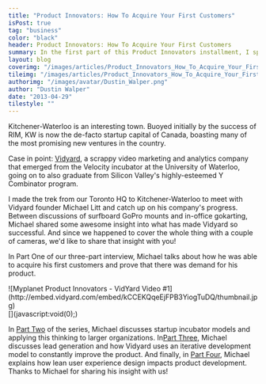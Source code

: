 ```yaml
---
title: "Product Innovators: How To Acquire Your First Customers"
isPost: true
tag: "business"
color: "black"
header: Product Innovators: How To Acquire Your First Customers
summary: In the first part of this Product Innovators installment, I spoke to Vidyard's Michael Litt about getting his video analytics company off the ground.
layout: blog
coverimg: "/images/articles/Product_Innovators_How_To_Acquire_Your_First_Customers/cover.jpg"
tileimg: "/images/articles/Product_Innovators_How_To_Acquire_Your_First_Customers/tile.jpg"
authorimg: "/images/avatar/Dustin_Walper.png"
author: "Dustin Walper"
date: "2013-04-29"
tilestyle: ""
---
```


Kitchener-Waterloo is an interesting town. Buoyed initially by the success of RIM, KW is now the de-facto startup capital of Canada, boasting many of the most promising new ventures in the country.

Case in point: [Vidyard](http://vidyard.com/), a scrappy video marketing and analytics company that emerged from the Velocity incubator at the University of Waterloo, going on to also graduate from Silicon Valley's highly-esteemed Y Combinator program.

I made the trek from our Toronto HQ to Kitchener-Waterloo to meet with Vidyard founder Michael Litt and catch up on his company's progress. Between discussions of surfboard GoPro mounts and in-office gokarting, Michael shared some awesome insight into what has made Vidyard so successful. And since we happened to cover the whole thing with a couple of cameras, we'd like to share that insight with you!

In Part One of our three-part interview, Michael talks about how he was able to acquire his first customers and prove that there was demand for his product.

<script type="text/javascript" id="vidyard_embed_code_kCCEKQqeEjFPB3YiogTuDQ" src="//embed.vidyard.com/embed/kCCEKQqeEjFPB3YiogTuDQ/lightbox?v=2.2"></script>
<div><div class="vidyard_wrapper" onclick="fn_vidyard_kCCEKQqeEjFPB3YiogTuDQ();">![Myplanet Product Innovators - VidYard Video #1](http://embed.vidyard.com/embed/kCCEKQqeEjFPB3YiogTuDQ/thumbnail.jpg)<div class="vidyard_play_button">[](javascript:void(0);)</div></div></div>

In [Part Two](http://www.youtube.com/watch?v=UF_A9sHKG6M) of the series, Michael discusses startup incubator models and applying this thinking to larger organizations.  In[Part Three](http://www.youtube.com/watch?v=Vxnd0aa6T24), Michael discusses lead generation and how Vidyard uses an iterative development model to constantly improve the product. And finally, in [Part Four](http://www.youtube.com/watch?v=BseWzaFX_AE), Michael explains how lean user experience design impacts product development. Thanks to Michael for sharing his insight with us!